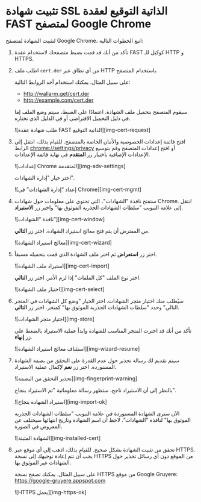 #   تثبيت شهادة SSL الذاتية التوقيع لعقدة FAST لمتصفح Google Chrome

لتثبيت الشهادة لمتصفح Google Chrome، اتبع الخطوات التالية:

1.  تأكد من أنك قد قمت بضبط متصفحك لاستخدام عقدة FAST كوكيل للـ HTTP و HTTPS.

2.  اطلب ملف `cert.der` من أي نطاق عبر HTTP باستخدام المتصفح.

    على سبيل المثال، يمكنك استخدام أحد الروابط التالية:
    
    * <http://wallarm.get/cert.der>
    * <http://example.com/cert.der>

    سيقوم المتصفح بتحميل ملف الشهادة. اعتمادًا على الضبط، سيتم وضع الملف إما في دليل التحميل الافتراضي أو في الدليل الذي تختاره.

    ![طلب شهادة عقدة FAST الذاتية التوقيع][img-cert-request]

3.  افتح قائمة إعدادات الخصوصية والأمان الخاصة بالمتصفح. للقيام بذلك، انتقل إلى الرابط <chrome://settings/privacy> أو افتح إعدادات المتصفح وقم بتوسيع الإعدادات الإضافية باختيار زر **المتقدم** في نهاية قائمة الإعدادات.

    ![إعدادات Chrome المتقدمة][img-adv-settings]
    
    اختر خيار "إدارة الشهادات".
    
    ![إعداد “إدارة الشهادات” في Chrome][img-cert-mgmt]

4.  ستفتح نافذة "الشهادات"، التي تحتوي على معلومات حول شهادات Chrome. انتقل إلى علامة التبويب "سلطات الشهادات الجذرية الموثوق بها" واختر زر **الاستيراد**.

    ![نافذة “الشهادات”][img-cert-window]
        
    من المفترض أن يتم فتح معالج استيراد الشهادة. اختر زر **التالي**.
        
    ![معالج استيراد الشهادة][img-cert-wizard]

5.  اختر زر **استعراض** ثم اختر ملف الشهادة الذي قمت بتحميله مسبقاً.
    
    ![استيراد ملف الشهادة][img-cert-import]

    اختر نوع الملف "كل الملفات" إذا لزم الأمر. اختر زر **التالي**.

    ![اختيار ملف الشهادة][img-cert-select]

6.  سيُطلب منك اختيار متجر الشهادات. اختر الخيار "وضع كل الشهادات في المتجر التالي" وحدد "سلطات الشهادات الجذرية الموثوق بها" كمتجر. اختر زر **التالي**.

    ![اختيار متجر الشهادات][img-store]
    
    تأكد من أنك قد اخترت المتجر المناسب للشهادة وابدأ عملية الاستيراد بالضغط على زر **إنهاء**.
    
    ![استئناف معالج استيراد الشهادة][img-wizard-resume]

7.  سيتم تقديم لك رسالة تحذير حول عدم القدرة على التحقق من بصمة الشهادة المستوردة. اختر زر **نعم** لإكمال عملية الاستيراد.

    ![تحذير التحقق من البصمة][img-fingerprint-warning]

    بالنظر إلى أن الاستيراد ناجح، ستظهر رسالة معلوماتية "تم الاستيراد بنجاح".

    ![استيراد الشهادة بنجاح][img-import-ok]
    
    الآن سترى الشهادة المستوردة في علامة التبويب "سلطات الشهادات الجذرية الموثوق بها" لنافذة "الشهادات". لاحظ أن اسم الشهادة وتاريخ انتهائها سيختلف عن المعروض في الصورة.
    
    ![الشهادة المثبتة][img-installed-cert]

8.  تحقق من تثبيت الشهادة بشكل صحيح. للقيام بذلك، اذهب إلى أي موقع عبر HTTPS. يجب أن تتم إعادة توجيهك إلى نسخة HTTPS من الموقع دون أي رسائل تحذير حول الشهادات غير الموثوق بها.

    على سبيل المثال، يمكنك تصفح نسخة HTTPS من موقع Google Gruyere:
    <https://google-gruyere.appspot.com>

    ![HTTPS يعمل][img-https-ok]